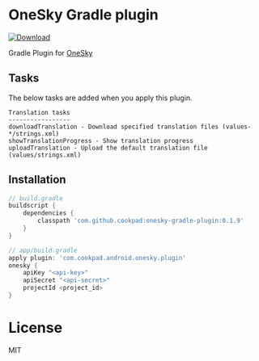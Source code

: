 # OneSky Gradle plugin

[ ![Download](https://api.bintray.com/packages/cookpad-inc/maven/onesky-gradle-plugin/images/download.svg) ](https://bintray.com/cookpad-inc/maven/onesky-gradle-plugin/_latestVersion)

Gradle Plugin for [OneSky](https://www.oneskyapp.com/)

## Tasks

The below tasks are added when you apply this plugin.

```
Translation tasks
-----------------
downloadTranslation - Download specified translation files (values-*/strings.xml)
showTranslationProgress - Show translation progress
uploadTranslation - Upload the default translation file (values/strings.xml)
```


## Installation

```groovy
// build.gradle
buildscript {
    dependencies {
        classpath 'com.github.cookpad:onesky-gradle-plugin:0.1.9'
    }
}
```

```groovy
// app/build.gradle
apply plugin: 'com.cookpad.android.onesky.plugin'
onesky {
    apiKey "<api-key>"
    apiSecret "<api-secret>"
    projectId <project_id>
}
```

# License
MIT
